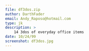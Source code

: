 ```yaml
---
file: df3dos.zip
author: DarthFader
email: Andy_Raposo@hotmail.com
type: jk
description: >
    14 3dos of everyday office items
date: 10/24/99
screenshot: df3dos.jpg
---
```

